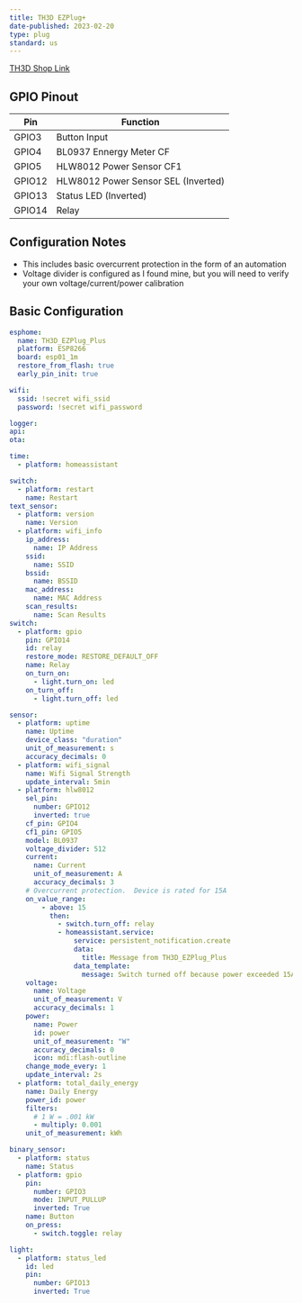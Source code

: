```yaml
---
title: TH3D EZPlug+
date-published: 2023-02-20
type: plug
standard: us
---
```


[TH3D Shop Link](https://www.th3dstudio.com/product/ezplug-open-source-wifi-smart-plug/)

## GPIO Pinout

| Pin    | Function                            |
| -----  | ------------                        |
| GPIO3  | Button Input                        |
| GPIO4  | BL0937 Ennergy Meter CF             |
| GPIO5  | HLW8012 Power Sensor CF1            |
| GPIO12 | HLW8012 Power Sensor SEL (Inverted) |
| GPIO13 | Status LED (Inverted)               |
| GPIO14 | Relay                               |

## Configuration Notes

* This includes basic overcurrent protection in the form of an automation
* Voltage divider is configured as I found mine, but you will need to verify your own voltage/current/power calibration

## Basic Configuration

```yaml
esphome:
  name: TH3D_EZPlug_Plus
  platform: ESP8266
  board: esp01_1m
  restore_from_flash: true
  early_pin_init: true

wifi:
  ssid: !secret wifi_ssid
  password: !secret wifi_password

logger:
api:
ota:

time:
  - platform: homeassistant

switch:
  - platform: restart
    name: Restart
text_sensor:
  - platform: version
    name: Version
  - platform: wifi_info
    ip_address:
      name: IP Address
    ssid:
      name: SSID
    bssid:
      name: BSSID
    mac_address:
      name: MAC Address
    scan_results:
      name: Scan Results
switch:
  - platform: gpio
    pin: GPIO14
    id: relay
    restore_mode: RESTORE_DEFAULT_OFF
    name: Relay
    on_turn_on:
      - light.turn_on: led
    on_turn_off:
      - light.turn_off: led

sensor:
  - platform: uptime
    name: Uptime
    device_class: "duration"
    unit_of_measurement: s
    accuracy_decimals: 0
  - platform: wifi_signal
    name: Wifi Signal Strength
    update_interval: 5min
  - platform: hlw8012
    sel_pin:
      number: GPIO12
      inverted: true
    cf_pin: GPIO4
    cf1_pin: GPIO5
    model: BL0937
    voltage_divider: 512
    current:
      name: Current
      unit_of_measurement: A
      accuracy_decimals: 3
    # Overcurrent protection.  Device is rated for 15A
    on_value_range:
        - above: 15
          then:
            - switch.turn_off: relay
            - homeassistant.service:
                service: persistent_notification.create
                data:
                  title: Message from TH3D_EZPlug_Plus
                data_template:
                  message: Switch turned off because power exceeded 15A
    voltage:
      name: Voltage
      unit_of_measurement: V
      accuracy_decimals: 1
    power:
      name: Power
      id: power
      unit_of_measurement: "W"
      accuracy_decimals: 0
      icon: mdi:flash-outline
    change_mode_every: 1
    update_interval: 2s
  - platform: total_daily_energy
    name: Daily Energy
    power_id: power
    filters:
      # 1 W = .001 kW
      - multiply: 0.001
    unit_of_measurement: kWh

binary_sensor:
  - platform: status
    name: Status
  - platform: gpio
    pin:
      number: GPIO3
      mode: INPUT_PULLUP
      inverted: True
    name: Button
    on_press:
      - switch.toggle: relay

light:
  - platform: status_led
    id: led
    pin:
      number: GPIO13
      inverted: True
```
